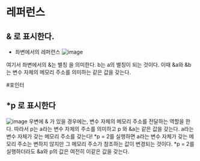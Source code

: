 # 레퍼런스
## & 로 표시한다.
- 좌변에서의 레퍼런스
![image](https://user-images.githubusercontent.com/77326600/233255214-e22c3301-fd76-40c3-89a1-770250a2d18a.png)

여기서 좌변에서의  &는 별칭 을 의미한다.
b는 a의 별칭이 되는 것이다.
이때 &a와 &b는 변수 자체의 메모리 주소를 의미하는 같은 값을 갖는다.

#포인터
## *p 로 표시한다
![image](https://user-images.githubusercontent.com/77326600/233255448-eeddba2a-4145-4681-83f6-0b50bbb47ebc.png)
우변에 & 가 있을 경우에는, 변수 자체의 메모리 주소를 전달하는 역할을 한다.
따라서 p는 a라는 변수 자체의 주소를 의미하고 p 와 &a는 같은 값을 갖는다. a라는 변수 자체가 갖는 메모리 주소를 갖는다!
*p = 2를 실행하면 a라는 변수 자체가 갖는 메모리 주소는 변하지 않지만 그 메모리 주소가 참조하는 값이 변경되는 것이다.
*p = 2를 실행하더라도 &a와 p의 값은 여전히 이같은 값을 갖는다.
